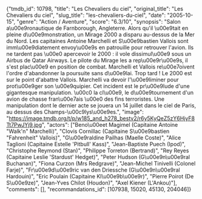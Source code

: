 {"tmdb_id": 10798, "title": "Les Chevaliers du ciel", "original_title": "Les Chevaliers du ciel", "slug_title": "les-chevaliers-du-ciel", "date": "2005-10-15", "genre": "Action / Aventure", "score": "6.3/10", "synopsis": "Salon a\u00e9ronautique de Farnborough, Angleterre. Alors qu'il \u00e9tait en pleine d\u00e9monstration, un Mirage 2000 a disparu au-dessus de la Mer du Nord. Les capitaines Antoine Marchelli et S\u00e9bastien Vallois sont imm\u00e9diatement envoy\u00e9s en patrouille pour retrouver l'avion. Ils ne tardent pas \u00e0 apercevoir le 2000 : il vole dissimul\u00e9 sous un Airbus de Qatar Airways. Le pilote du Mirage les a rep\u00e9r\u00e9s, il s'est plac\u00e9 en position de combat. Marchelli et Vallois re\u00e7oivent l'ordre d'abandonner la poursuite sans d\u00e9lai. Trop tard ! Le 2000 est sur le point d'abattre Vallois. Marchelli va devoir l'\u00e9liminer pour prot\u00e9ger son \u00e9quipier. Cet incident est le pr\u00e9lude d'une gigantesque manipulation. \u00c0 la cl\u00e9, le d\u00e9tournement d'un avion de chasse fran\u00e7ais \u00e0 des fins terroristes. Une manipulation dont le dernier acte se jouera un 14 juillet dans le ciel de Paris, au dessus des Champs-\u00c9lys\u00e9es.", "image": "https://image.tmdb.org/t/p/w185_and_h278_bestv2/r6y5KyQeZ5zY6HjyF8Tt7PwJYj9.jpg", "actors": ["Beno\u00eet Magimel (Capitaine Antoine \"Walk'n\" Marchelli)", "Clovis Cornillac (Capitaine S\u00e9bastien \"Fahrenheit\" Vallois)", "G\u00e9raldine Pailhas (Maelle Coste)", "Alice Taglioni (Capitaine Estelle 'Pitbull' Kass)", "Jean-Baptiste Puech (Ipod)", "Christophe Reymond (Stan)", "Philippe Torreton (Bertrand)", "Rey Reyes (Capitaine Leslie 'Stardust' Hedget)", "Peter Hudson (G\u00e9n\u00e9ral Buchanan)", "Fiona Curzon (Mrs Redgrave)", "Jean-Michel Tinivelli (Colonel Farje)", "Fr\u00e9d\u00e9ric van den Driessche (G\u00e9n\u00e9ral Hardouin)", "Eric Poulain (Capitaine Kl\u00e9b\u00e9r)", "Pierre Poirot (De S\u00e9ze)", "Jean-Yves Chilot (Houdon)", "Axel Kiener (L'Ankou)"], "comments": [], "recommandations_id": [107938, 15020, 45130, 204046]}